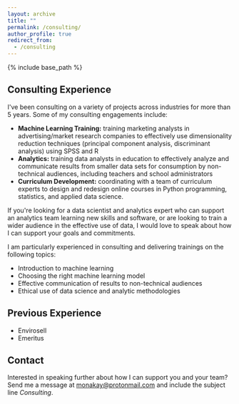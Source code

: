 ```yaml
---
layout: archive
title: ""
permalink: /consulting/
author_profile: true
redirect_from:
  - /consulting
---
```


{% include base_path %}

## Consulting Experience
I've been consulting on a variety of projects across industries for more than 5 years. Some of my consulting engagements include:

- **Machine Learning Training:** training marketing analysts in advertising/market research companies to effectively use dimensionality reduction techniques (principal component analysis, discriminant analysis) using SPSS and R
- **Analytics:** training data analysts in education to effectively analyze and communicate results from smaller data sets for consumption by non-technical audiences, including teachers and school administrators
- **Curriculum Development:** coordinating with a team of curriculum experts to design and redesign online courses in Python programming, statistics, and applied data science.

If you're looking for a data scientist and analytics expert who can support an analytics team learning new skills and software, or are looking to train a wider audience in the effective use of data, I would love to speak about how I can support your goals and commitments.

I am particularly experienced in consulting and delivering trainings on the following topics:
- Introduction to machine learning
- Choosing the right machine learning model
- Effective communication of results to non-technical audiences
- Ethical use of data science and analytic methodologies

## Previous Experience
- Envirosell
- Emeritus

## Contact

Interested in speaking further about how I can support you and your team? Send me a message at [monakay@protonmail.com](mailto:monakay@protonmail.com) and include the subject line _Consulting_.
